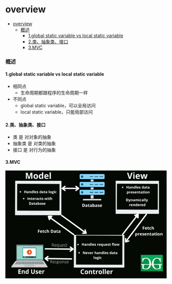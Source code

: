 # overview


<!-- @import "[TOC]" {cmd="toc" depthFrom=1 depthTo=6 orderedList=false} -->

<!-- code_chunk_output -->

- [overview](#overview)
    - [概述](#概述)
      - [1.global static variable vs local static variable](#1global-static-variable-vs-local-static-variable)
      - [2.类、抽象类、接口](#2类-抽象类-接口)
      - [3.MVC](#3mvc)

<!-- /code_chunk_output -->


### 概述

#### 1.global static variable vs local static variable

* 相同点
    * 生命周期都跟程序的生命周期一样
* 不同点
    * global static variable，可以全局访问
    * local static variable，只能局部访问

#### 2.类、抽象类、接口

* 类 是 对对象的抽象
* 抽象类 是 对类的抽象
* 接口 是 对行为的抽象

#### 3.MVC
![](./imgs/pg_01.png)